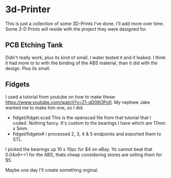 # 3d-Printer
This is just a collection of some 3D-Prints I've done.  I'll add more over time.  
Some 3-D Prints will reside with the project they were designed for.

## PCB Etching Tank
Didn't really work, plus its kind of small.  I water tested it and it leaked.  I think it had more to to with the binding of the ABS material, than it did with the design.  Plus its small.

## Fidgets
I used a tutorial from youtube on how to make these: https://www.youtube.com/watch?v=Z1-gD06OPo0.  My nephew Jake wanted me to make him one, so I did. 

* fidget/fidget.scad  This is the openscad file from that tutorial that I coded.  Nothing fancy.  It's custom to the bearings I have which are 17mm x 5mm.
* fidget/fidgetx#  I processed 2, 3, 4 & 5 endpoints and exported them to STL.

I picked the bearings up 10 x 10pc for $4 on eBay.  Yo cannot beat that $0.04 x 6 + <$1 for the ABS, thats cheap considering stores are selling them for $5.

Maybe one day I'll create something orginal.
